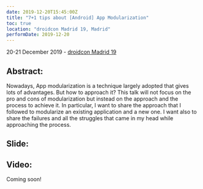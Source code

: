 ```yaml
---
date: 2019-12-20T15:45:00Z
title: "7+1 tips about [Android] App Modularization"
toc: true
location: "droidcon Madrid 19, Madrid"
performDate: 2019-12-20
---
```


20-21 December 2019 - [droidcon Madrid 19](https://www.madrid.droidcon.com/schedule)

## Abstract:
Nowadays, App modularization is a technique largely adopted that gives lots of advantages. But how to approach it?
This talk will not focus on the pro and cons of modularization but instead on the approach and the process to achieve it. In particular, I want to share the approach that I followed to modularize an existing application and a new one. I want also to share the failures and all the struggles that came in my head while approaching the process.

## Slide:

<script async class="speakerdeck-embed" data-id="e25b28578ae443b9abe9c8a6f533741a" data-ratio="1.77777777777778" src="//speakerdeck.com/assets/embed.js"></script>

## Video:

Coming soon!